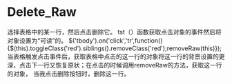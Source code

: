 # Delete_Raw
选择表格中的某一行，然后点击删除它。
tst（）函数获取点击对象的事件然后将对象设置为“可读”的。
 $('tbody').on('click','tr',function(){$(this).toggleClass('red').siblings().removeClass('red');removeRaw(this)});
 当表格触发点击事件后，获取表格中点击的这一行的对象将这一行的背景设置的更深，点击下一行又恢复原状；在点击的时候调用removeRaw的方法，获取这一行的对象，
 当我点击删除按钮时，删除这一行。
